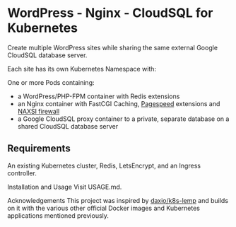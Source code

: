 # WordPress - Nginx - CloudSQL for Kubernetes

Create multiple WordPress sites while sharing the same external Google CloudSQL database server.

Each site has its own Kubernetes Namespace with:

One or more Pods containing:
- a WordPress/PHP-FPM container with Redis extensions
- an Nginx container with FastCGI Caching, [Pagespeed](https://www.modpagespeed.com/) extensions and [NAXSI firewall](https://github.com/nbs-system/naxsi)
- a Google CloudSQL proxy container to a private, separate database on a shared CloudSQL database server

## Requirements
An existing Kubernetes cluster, Redis, LetsEncrypt, and an Ingress controller.

Installation and Usage
Visit USAGE.md.

Acknowledgements
This project was inspired by [daxio/k8s-lemp](https://github.com/daxio/k8s-lemp) and builds on it with the various other official Docker images and Kubernetes applications mentioned previously.
